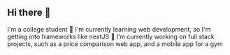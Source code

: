 ## Hi there 👋
I'm a college student
🌱 I'm currently learning web development, so I'm getting into frameworks like nextJS
🔭 I’m currently working on full stack projects, such as a price comparison web app, and a mobile app for a gym
<!--
**CappCat/CappCat** is a ✨ _special_ ✨ repository because its `README.md` (this file) appears on your GitHub profile.

Here are some ideas to get you started:

- 🔭 I’m currently working on ...
- 🌱 I’m currently learning ...
- 👯 I’m looking to collaborate on ...
- 🤔 I’m looking for help with ...
- 💬 Ask me about ...
- 📫 How to reach me: ...
- 😄 Pronouns: ...
- ⚡ Fun fact: ...
-->
